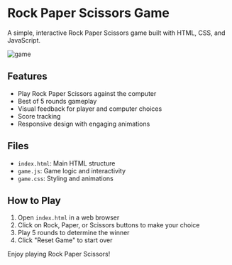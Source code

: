 # Rock Paper Scissors Game

A simple, interactive Rock Paper Scissors game built with HTML, CSS, and JavaScript.

![game](https://github.com/user-attachments/assets/d8245d64-3713-4687-ac47-e61e6280867d)

## Features

- Play Rock Paper Scissors against the computer
- Best of 5 rounds gameplay
- Visual feedback for player and computer choices
- Score tracking
- Responsive design with engaging animations

## Files

- `index.html`: Main HTML structure
- `game.js`: Game logic and interactivity
- `game.css`: Styling and animations

## How to Play

1. Open `index.html` in a web browser
2. Click on Rock, Paper, or Scissors buttons to make your choice
3. Play 5 rounds to determine the winner
4. Click "Reset Game" to start over

Enjoy playing Rock Paper Scissors!
